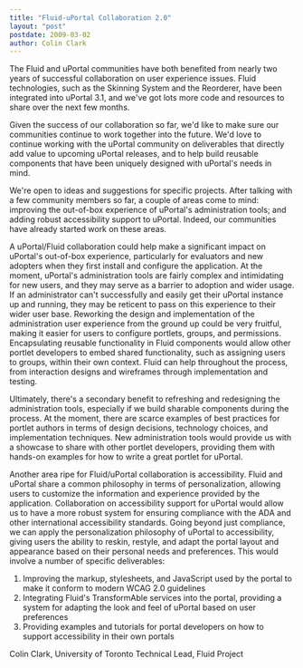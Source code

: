 ```yaml
---
title: "Fluid-uPortal Collaboration 2.0"
layout: "post"
postdate: 2009-03-02
author: Colin Clark
---
```

The Fluid and uPortal communities have both benefited from nearly two years of successful collaboration on user experience issues. Fluid technologies, such as the Skinning System and the Reorderer, have been integrated into uPortal 3.1, and we've got lots more code and resources to share over the next few months.

<p>Given the success of our collaboration so far, we'd like to make sure our communities continue to work together into the future. We'd love to continue working with the uPortal community on deliverables that directly add value to upcoming uPortal releases, and to help build reusable components that have been uniquely designed with uPortal's needs in mind.</p>

<p>We're open to ideas and suggestions for specific projects. After talking with a few community members so far, a couple of areas come to mind: improving the out-of-box experience of uPortal's administration tools; and adding robust accessibility support to uPortal. Indeed, our communities have already started work on these areas.</p>

<p>A uPortal/Fluid collaboration could help make a significant impact on uPortal's out-of-box experience, particularly for evaluators and new adopters when they first install and configure the application. At the moment, uPortal's administration tools are fairly complex and intimidating for new users, and they may serve as a barrier to adoption and wider usage. If an administrator can't successfully and easily get their uPortal instance up and running, they may be reticent to pass on this experience to their wider user base. Reworking the design and implementation of the administration user experience from the ground up could be very fruitful, making it easier for users to configure portlets, groups, and permissions. Encapsulating reusable functionality in Fluid components would allow other portlet developers to embed shared functionality, such as assigning users to groups, within their own context. Fluid can help throughout the process, from interaction designs and wireframes through implementation and testing.</p>

<p>Ultimately, there's a secondary benefit to refreshing and redesigning the administration tools, especially if we build sharable components during the process. At the moment, there are scarce examples of best practices for portlet authors in terms of design decisions, technology choices, and implementation techniques. New administration tools would provide us with a showcase to share with other portlet developers, providing them with hands-on examples for how to write a great portlet for uPortal.</p>

<p>Another area ripe for Fluid/uPortal collaboration is accessibility. Fluid and uPortal share a common philosophy in terms of personalization, allowing users to customize the information and experience provided by the application. Collaboration on accessibility support for uPortal would allow us to have a more robust system for ensuring compliance with the ADA and other international accessibility standards. Going beyond just compliance, we can apply the personalization philosophy of uPortal to accessibility, giving users the ability to reskin, restyle, and adapt the portal layout and appearance based on their personal needs and preferences. This would involve a number of specific deliverables:</p>

<ol>
<li>Improving the markup, stylesheets, and JavaScript used by the portal to make it conform to modern WCAG 2.0 guidelines</li>
<li>Integrating Fluid's TransformAble services into the portal, providing a system for adapting the look and feel of uPortal based on user preferences</li>
<li>Providing examples and tutorials for portal developers on how to support accessibility in their own portals</li>
</ol>

Colin Clark, University of Toronto
Technical Lead, Fluid Project
